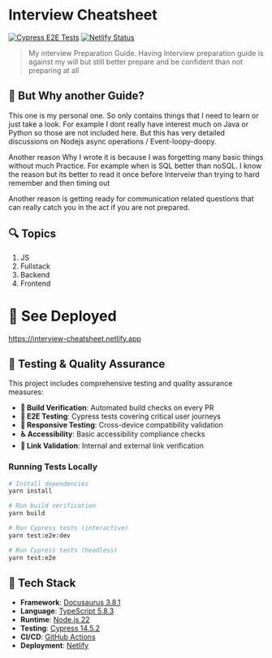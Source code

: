 # Interview Cheatsheet

[![Cypress E2E Tests](https://github.com/ayonious/interview-cheatsheet/actions/workflows/cypress-tests.yml/badge.svg)](https://github.com/ayonious/interview-cheatsheet/actions/workflows/cypress-tests.yml)
[![Netlify Status](https://api.netlify.com/api/v1/badges/YOUR_NETLIFY_SITE_ID/deploy-status)](https://app.netlify.com/sites/YOUR_NETLIFY_SITE_NAME/deploys)

> My interview Preparation Guide. Having Interview preparation guide is against my will but still better prepare and be confident than not preparing at all

## 🤷 But Why another Guide?

This one is my personal one. So only contains things that I need to learn or just take a look. For example I dont really have interest much on Java or Python so those are not included here. But this has very detailed discussions on Nodejs async operations / Event-loopy-doopy.

Another reason Why I wrote it is because I was forgetting many basic things without much Practice. For example when is SQL better than noSQL. I know the reason but its better to read it once before Interveiw than trying to hard remember and then timing out

Another reason is getting ready for communication related questions that can really catch you in the act if you are not prepared.

## 🔍 Topics

1. JS
2. Fullstack
3. Backend
4. Frontend

# 🎁 See Deployed

https://interview-cheatsheet.netlify.app

## 🧪 Testing & Quality Assurance

This project includes comprehensive testing and quality assurance measures:

- **🔧 Build Verification**: Automated build checks on every PR
- **🎯 E2E Testing**: Cypress tests covering critical user journeys
- **📱 Responsive Testing**: Cross-device compatibility validation
- **♿ Accessibility**: Basic accessibility compliance checks
- **🔗 Link Validation**: Internal and external link verification

### Running Tests Locally

```bash
# Install dependencies
yarn install

# Run build verification
yarn build

# Run Cypress tests (interactive)
yarn test:e2e:dev

# Run Cypress tests (headless)
yarn test:e2e
```

## 🚀 Tech Stack

- **Framework**: [Docusaurus 3.8.1](https://docusaurus.io/)
- **Language**: [TypeScript 5.8.3](https://www.typescriptlang.org/)
- **Runtime**: [Node.js 22](https://nodejs.org/)
- **Testing**: [Cypress 14.5.2](https://www.cypress.io/)
- **CI/CD**: [GitHub Actions](https://github.com/features/actions)
- **Deployment**: [Netlify](https://www.netlify.com/)

